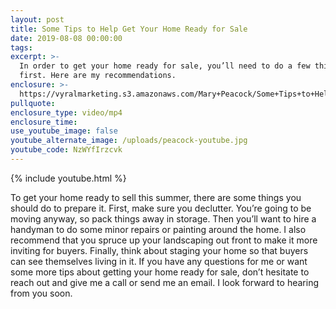 ```yaml
---
layout: post
title: Some Tips to Help Get Your Home Ready for Sale
date: 2019-08-08 00:00:00
tags:
excerpt: >-
  In order to get your home ready for sale, you’ll need to do a few things
  first. Here are my recommendations.
enclosure: >-
  https://vyralmarketing.s3.amazonaws.com/Mary+Peacock/Some+Tips+to+Help+Get+Your+Home+Ready+for+Sale.mp4.crdownload
pullquote:
enclosure_type: video/mp4
enclosure_time:
use_youtube_image: false
youtube_alternate_image: /uploads/peacock-youtube.jpg
youtube_code: NzWYfIrzcvk
---
```


{% include youtube.html %}

To get your home ready to sell this summer, there are some things you should do to prepare it. First, make sure you declutter. You’re going to be moving anyway, so pack things away in storage. Then you’ll want to hire a handyman to do some minor repairs or painting around the home. I also recommend that you spruce up your landscaping out front to make it more inviting for buyers. Finally, think about staging your home so that buyers can see themselves living in it. If you have any questions for me or want some more tips about getting your home ready for sale, don’t hesitate to reach out and give me a call or send me an email. I look forward to hearing from you soon.